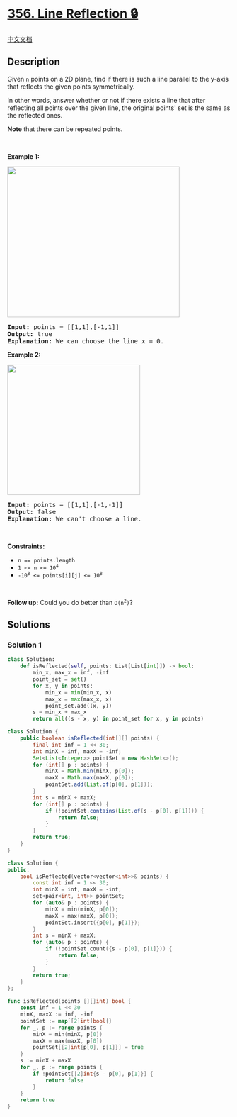 # [356. Line Reflection 🔒](https://leetcode.com/problems/line-reflection)

[中文文档](/solution/0300-0399/0356.Line%20Reflection/README.md)

<!-- tags:Array,Hash Table,Math -->

<!-- difficulty:Medium -->

## Description

<p>Given <code>n</code> points on a 2D plane, find if there is such a line parallel to the y-axis that reflects the given points symmetrically.</p>

<p>In other words, answer whether or not if there exists a line that after reflecting all points over the given line, the original points&#39; set is the same as the reflected ones.</p>

<p><strong>Note</strong> that there can be repeated points.</p>

<p>&nbsp;</p>
<p><strong class="example">Example 1:</strong></p>
<img alt="" src="https://fastly.jsdelivr.net/gh/doocs/leetcode@main/solution/0300-0399/0356.Line%20Reflection/images/356_example_1.png" style="width: 389px; height: 340px;" />
<pre>
<strong>Input:</strong> points = [[1,1],[-1,1]]
<strong>Output:</strong> true
<strong>Explanation:</strong> We can choose the line x = 0.
</pre>

<p><strong class="example">Example 2:</strong></p>
<img alt="" src="https://fastly.jsdelivr.net/gh/doocs/leetcode@main/solution/0300-0399/0356.Line%20Reflection/images/356_example_2.png" style="width: 300px; height: 294px;" />
<pre>
<strong>Input:</strong> points = [[1,1],[-1,-1]]
<strong>Output:</strong> false
<strong>Explanation:</strong> We can&#39;t choose a line.
</pre>

<p>&nbsp;</p>
<p><strong>Constraints:</strong></p>

<ul>
	<li><code>n == points.length</code></li>
	<li><code>1 &lt;= n &lt;= 10<sup>4</sup></code></li>
	<li><code>-10<sup>8</sup> &lt;= points[i][j] &lt;= 10<sup>8</sup></code></li>
</ul>

<p>&nbsp;</p>
<p><strong>Follow up:</strong> Could you do better than <code>O(n<sup>2</sup>)</code>?</p>

## Solutions

### Solution 1

<!-- tabs:start -->

```python
class Solution:
    def isReflected(self, points: List[List[int]]) -> bool:
        min_x, max_x = inf, -inf
        point_set = set()
        for x, y in points:
            min_x = min(min_x, x)
            max_x = max(max_x, x)
            point_set.add((x, y))
        s = min_x + max_x
        return all((s - x, y) in point_set for x, y in points)
```

```java
class Solution {
    public boolean isReflected(int[][] points) {
        final int inf = 1 << 30;
        int minX = inf, maxX = -inf;
        Set<List<Integer>> pointSet = new HashSet<>();
        for (int[] p : points) {
            minX = Math.min(minX, p[0]);
            maxX = Math.max(maxX, p[0]);
            pointSet.add(List.of(p[0], p[1]));
        }
        int s = minX + maxX;
        for (int[] p : points) {
            if (!pointSet.contains(List.of(s - p[0], p[1]))) {
                return false;
            }
        }
        return true;
    }
}
```

```cpp
class Solution {
public:
    bool isReflected(vector<vector<int>>& points) {
        const int inf = 1 << 30;
        int minX = inf, maxX = -inf;
        set<pair<int, int>> pointSet;
        for (auto& p : points) {
            minX = min(minX, p[0]);
            maxX = max(maxX, p[0]);
            pointSet.insert({p[0], p[1]});
        }
        int s = minX + maxX;
        for (auto& p : points) {
            if (!pointSet.count({s - p[0], p[1]})) {
                return false;
            }
        }
        return true;
    }
};
```

```go
func isReflected(points [][]int) bool {
	const inf = 1 << 30
	minX, maxX := inf, -inf
	pointSet := map[[2]int]bool{}
	for _, p := range points {
		minX = min(minX, p[0])
		maxX = max(maxX, p[0])
		pointSet[[2]int{p[0], p[1]}] = true
	}
	s := minX + maxX
	for _, p := range points {
		if !pointSet[[2]int{s - p[0], p[1]}] {
			return false
		}
	}
	return true
}
```

<!-- tabs:end -->

<!-- end -->

